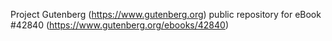 Project Gutenberg (https://www.gutenberg.org) public repository for eBook #42840 (https://www.gutenberg.org/ebooks/42840)
